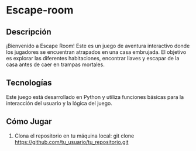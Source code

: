 # Escape-room
## Descripción

¡Bienvenido a Escape Room! Este es un juego de aventura interactivo donde los jugadores se encuentran atrapados en una casa embrujada. El objetivo es explorar las diferentes habitaciones, encontrar llaves y escapar de la casa antes de caer en trampas mortales.

## Tecnologías

Este juego está desarrollado en Python y utiliza funciones básicas para la interacción del usuario y la lógica del juego.

## Cómo Jugar

1. Clona el repositorio en tu máquina local:
   git clone https://github.com/tu_usuario/tu_repositorio.git
